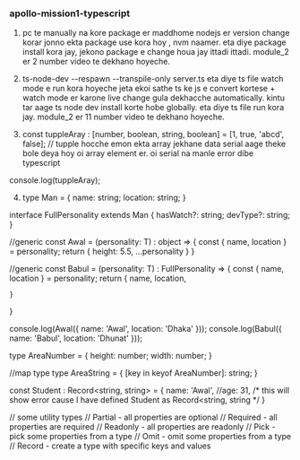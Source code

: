 ### apollo-mission1-typescript

1. pc te manually na kore package er maddhome nodejs er version  change korar jonno ekta package use kora hoy , nvm naamer. eta diye package install kora jay, jekono package e change houa jay ittadi ittadi. module_2 er 2 number video te dekhano hoyeche.

2. ts-node-dev --respawn --transpile-only server.ts eta diye ts file watch mode e run kora hoyeche jeta ekoi sathe ts ke js e convert kortese + watch mode er karone live change gula dekhacche automatically. kintu tar aage ts node dev install korte hobe globally. eta diye ts file run kora jay. module_2 er 11 number video te dekhano hoyeche.

3. const tuppleAray : [number, boolean, string, boolean] = [1, true, 'abcd', false]; // tupple hocche emon ekta array jekhane data serial aage theke bole deya hoy oi array element er. oi serial na manle error dibe typescript

console.log(tuppleAray);

4. type Man = {
    name: string;
    location: string;
}

interface FullPersonality extends Man {
    hasWatch?: string;
    devType?: string;
}

//generic
const Awal = <T extends Man>(personality: T) : object => {
    const { name, location } = personality;
    return {
        height: 5.5,
        ...personality
    }
}

//generic
const Babul = <T extends Man>(personality: T) : FullPersonality => {
    const { name, location } = personality;
    return {
        name,
        location,
        
    }
}

console.log(Awal({ name: 'Awal', location: 'Dhaka' }));
console.log(Babul({ name: 'Babul', location: 'Dhunat' }));




type AreaNumber = {
    height: number;
    width: number;
}

//map type
type AreaString = {
    [key in keyof AreaNumber]: string;
}


const Student : Record<string, string> = {
    name: 'Awal',
    //age: 31, /* this will show error cause I have defined Student as Record<string, string */
}

// some utility types
// Partial - all properties are optional
// Required - all properties are required
// Readonly - all properties are readonly
// Pick - pick some properties from a type
// Omit - omit some properties from a type
// Record - create a type with specific keys and values

